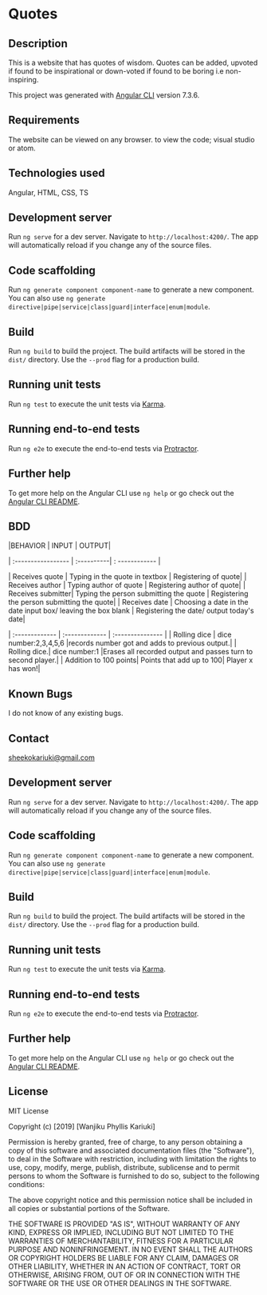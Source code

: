 # Quotes

## Description

This is a website that has quotes of wisdom. Quotes can be added, upvoted if found to be inspirational or down-voted if found to be boring i.e non-inspiring.

This project was generated with [Angular CLI](https://github.com/angular/angular-cli) version 7.3.6.

## Requirements

The website can be viewed on any browser.
to view the code; visual studio or atom.

## Technologies used

Angular, HTML, CSS, TS
## Development server

Run `ng serve` for a dev server. Navigate to `http://localhost:4200/`. The app will automatically reload if you change any of the source files.

## Code scaffolding

Run `ng generate component component-name` to generate a new component. You can also use `ng generate directive|pipe|service|class|guard|interface|enum|module`.

## Build

Run `ng build` to build the project. The build artifacts will be stored in the `dist/` directory. Use the `--prod` flag for a production build.

## Running unit tests

Run `ng test` to execute the unit tests via [Karma](https://karma-runner.github.io).

## Running end-to-end tests

Run `ng e2e` to execute the end-to-end tests via [Protractor](http://www.protractortest.org/).

## Further help

To get more help on the Angular CLI use `ng help` or go check out the [Angular CLI README](https://github.com/angular/angular-cli/blob/master/README.md).


## BDD
 
 |BEHAVIOR | INPUT | OUTPUT|
 
 | :----------------- | :----------| : ------------ |
 
 | Receives quote  | Typing in the quote in textbox | Registering of quote|
 | Receives author | Typing author of quote | Registering author of quote|
 | Receives submitter| Typing the person submitting the quote | Registering the person submitting the quote|
 | Receives date | Choosing a date in the date input box/ leaving the box blank | Registering the date/ output today's date|
 
 
 
 | :------------- | :------------- | :--------------- |
| Rolling dice     | dice number:2,3,4,5,6 |records number got and adds to previous output.|
| Rolling dice.| dice number:1  |Erases all recorded output and passes turn to second player.|
| Addition to 100 points| Points that add up to 100|  Player x has won!|
  
## Known Bugs

I do not know of any existing bugs.

## Contact

sheekokariuki@gmail.com

## Development server

Run `ng serve` for a dev server. Navigate to `http://localhost:4200/`. The app will automatically reload if you change any of the source files.

## Code scaffolding

Run `ng generate component component-name` to generate a new component. You can also use `ng generate directive|pipe|service|class|guard|interface|enum|module`.

## Build

Run `ng build` to build the project. The build artifacts will be stored in the `dist/` directory. Use the `--prod` flag for a production build.

## Running unit tests

Run `ng test` to execute the unit tests via [Karma](https://karma-runner.github.io).

## Running end-to-end tests

Run `ng e2e` to execute the end-to-end tests via [Protractor](http://www.protractortest.org/).

## Further help

To get more help on the Angular CLI use `ng help` or go check out the [Angular CLI README](https://github.com/angular/angular-cli/blob/master/README.md).

## License

MIT License

Copyright (c) [2019] [Wanjiku Phyllis Kariuki]

Permission is hereby granted, free of charge, to any person obtaining a copy
of this software and associated documentation files (the "Software"), to deal
in the Software with restriction, including with limitation the rights
to use, copy, modify, merge, publish, distribute, sublicense and to permit 
persons to whom the Software is furnished to do so, subject to the following conditions:

The above copyright notice and this permission notice shall be included in all
copies or substantial portions of the Software.

THE SOFTWARE IS PROVIDED "AS IS", WITHOUT WARRANTY OF ANY KIND, EXPRESS OR
IMPLIED, INCLUDING BUT NOT LIMITED TO THE WARRANTIES OF MERCHANTABILITY,
FITNESS FOR A PARTICULAR PURPOSE AND NONINFRINGEMENT. IN NO EVENT SHALL THE
AUTHORS OR COPYRIGHT HOLDERS BE LIABLE FOR ANY CLAIM, DAMAGES OR OTHER
LIABILITY, WHETHER IN AN ACTION OF CONTRACT, TORT OR OTHERWISE, ARISING FROM,
OUT OF OR IN CONNECTION WITH THE SOFTWARE OR THE USE OR OTHER DEALINGS IN THE
SOFTWARE.
